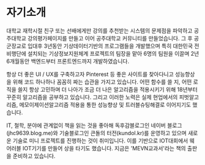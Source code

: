 # 자기소개
대학교 재학시절 친구 또는 선배에게만 강의를 추천받는 시스템의 문제점을 파악하고 공주대학교 강의평가페이지를 만들고 이어 공주대학교 커뮤니티를 만들었습니다.
그 후 공군장교로 입대후 3년동안 기상데이터기반의 프로그램들을 개발했으며 특히 대한민국 전 비행단에 설치되는 기상정보지원체계 프로젝트의 팀장을 맡아 6명의 팀원을 이끌며  2년 6개월동안 백엔드부터 프론트엔드까지 개발하였습니다.  

항상 더 좋은 UI / UX를 구축하고자 Pinterest 등 좋은 사이트를 찾아다니고 성능향상을 위해 코드 하나하나 꼼꼼히 짜는 습관을 가지고 있습니다. 어떤 함수를 쓸 지, 어떤 로직을 쓸지 항상 고민하며 더 나아가 조금 더 나은 알고리즘을 적용시키기 위해 18년부터 꾸준히 알고리즘을 공부하고 있습니다. 그리고 이러한 노력은 실제 현업에서의 피벗알고리즘, 메모이제이션알고리즘 적용을 통한  성능향상 및 트러블슈팅해결로 이어지기도 했습니다. 
 
IT, 철학, 분야에 관계없이 책을 읽는 것을 좋아해 독후감블로그인 네이버 블로그(jhc9639.blog.me)와  기술블로그인 큰돌의 터전(kundol.kr)를 운영하고 있으며 새로운 기술로 미니 프로젝트를 진행하는 것이 취미입니다. 이를 기반으로 IOT대회에서 웨어러블 IOT기기를 만들어 상을 타기도 했습니다. 지금은 'MEVN교과서'라는 책의 출판을 준비하고 있습니다.  

